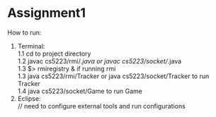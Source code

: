 # Assignment1

How to run:

1. Terminal:<br/>
  1.1 cd to project directory<br/>
  1.2 javac cs5223/rmi/*.java or javac cs5223/socket/*.java<br/>
  1.3 $> rmiregistry & if running rmi<br/>
  1.3 java cs5223/rmi/Tracker or java cs5223/socket/Tracker to run Tracker<br/>
  1.4 java cs5223/socket/Game to run Game<br/>
2. Eclipse:<br/>
// need to configure external tools and run configurations
